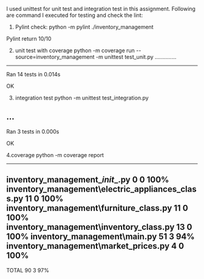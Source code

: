 I used unittest for unit test and integration test in this assignment.
Following are command I executed for testing and check the lint:

1. Pylint check:
python -m pylint ./inventory_management

Pylint  return 10/10

2. unit test with coverage
python -m coverage run --source=inventory_management -m unittest test_unit.py
..............
----------------------------------------------------------------------
Ran 14 tests in 0.014s

OK

3. integration test
python -m unittest test_integration.py

...
----------------------------------------------------------------------
Ran 3 tests in 0.000s

OK


4.coverage
python -m coverage report

-----------------------------------------------------------------------
inventory_management\__init__.py                        0      0   100%
inventory_management\electric_appliances_class.py      11      0   100%
inventory_management\furniture_class.py                11      0   100%
inventory_management\inventory_class.py                13      0   100%
inventory_management\main.py                           51      3    94%
inventory_management\market_prices.py                   4      0   100%
-----------------------------------------------------------------------
TOTAL                                                  90      3    97%
